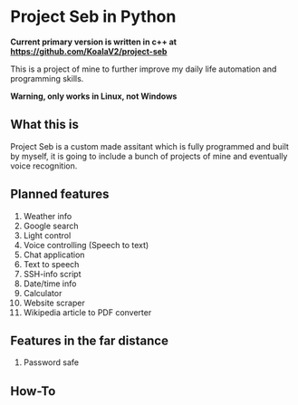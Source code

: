 # Project Seb in Python

__**Current primary version is written in c++ at https://github.com/KoalaV2/project-seb**__

This is a project of mine to further improve my daily life automation and programming skills.

**Warning, only works in Linux, not Windows**

## What this is

Project Seb is a custom made assitant which is fully programmed and built by myself, it is going to include a bunch of projects of mine and eventually voice recognition.

## Planned features

1. Weather info
2. Google search
3. Light control 
4. Voice controlling (Speech to text)
5. Chat application
6. Text to speech
7. SSH-info script
8. Date/time info
9. Calculator
10. Website scraper
10. Wikipedia article to PDF converter

## Features in the far distance

1. Password safe

## How-To
